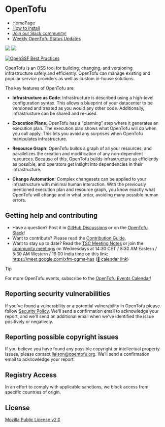 # OpenTofu

- [HomePage](https://opentofu.org/)
- [How to install](https://opentofu.org/docs/intro/install)
- [Join our Slack community!](https://opentofu.org/slack)
- [Weekly OpenTofu Status Updates](WEEKLY_UPDATES.md)

![](https://raw.githubusercontent.com/opentofu/brand-artifacts/main/full/transparent/SVG/on-dark.svg#gh-dark-mode-only)
![](https://raw.githubusercontent.com/opentofu/brand-artifacts/main/full/transparent/SVG/on-light.svg#gh-light-mode-only)

[![OpenSSF Best Practices](https://www.bestpractices.dev/projects/10508/badge)](https://www.bestpractices.dev/projects/10508)

OpenTofu is an OSS tool for building, changing, and versioning infrastructure safely and efficiently. OpenTofu can manage existing and popular service providers as well as custom in-house solutions.

The key features of OpenTofu are:

- **Infrastructure as Code**: Infrastructure is described using a high-level configuration syntax. This allows a blueprint of your datacenter to be versioned and treated as you would any other code. Additionally, infrastructure can be shared and re-used.

- **Execution Plans**: OpenTofu has a "planning" step where it generates an execution plan. The execution plan shows what OpenTofu will do when you call apply. This lets you avoid any surprises when OpenTofu manipulates infrastructure.

- **Resource Graph**: OpenTofu builds a graph of all your resources, and parallelizes the creation and modification of any non-dependent resources. Because of this, OpenTofu builds infrastructure as efficiently as possible, and operators get insight into dependencies in their infrastructure.

- **Change Automation**: Complex changesets can be applied to your infrastructure with minimal human interaction. With the previously mentioned execution plan and resource graph, you know exactly what OpenTofu will change and in what order, avoiding many possible human errors.

## Getting help and contributing

- Have a question? Post it in [GitHub Discussions](https://github.com/orgs/opentofu/discussions) or on the [OpenTofu Slack](https://opentofu.org/slack/)!
- Want to contribute? Please read the [Contribution Guide](CONTRIBUTING.md).
- Want to stay up to date? Read the [TSC Meeting Notes](TSC) or join the [community meetings](https://meet.google.com/xfm-cgms-has) on Wednesdays at 14:30 CET / 8:30 AM Eastern / 5:30 AM Western / 19:00 India time on this link: https://meet.google.com/xfm-cgms-has ([📅 calendar link](https://calendar.google.com/calendar/event?eid=NDg0aWl2Y3U1aHFva3N0bGhyMHBhNzdpZmsgY18zZjJkZDNjMWZlMGVmNGU5M2VmM2ZjNDU2Y2EyZGQyMTlhMmU4ZmQ4NWY2YjQwNzUwYWYxNmMzZGYzNzBiZjkzQGc))

> [!TIP]
> For more OpenTofu events, subscribe to the [OpenTofu Events Calendar](https://calendar.google.com/calendar/embed?src=c_3f2dd3c1fe0ef4e93ef3fc456ca2dd219a2e8fd85f6b40750af16c3df370bf93%40group.calendar.google.com)!

## Reporting security vulnerabilities
If you've found a vulnerability or a potential vulnerability in OpenTofu please follow [Security Policy](https://github.com/opentofu/opentofu/security/policy). We'll send a confirmation email to acknowledge your report, and we'll send an additional email when we've identified the issue positively or negatively.

## Reporting possible copyright issues

If you believe you have found any possible copyright or intellectual property issues, please contact liaison@opentofu.org. We'll send a confirmation email to acknowledge your report.

## Registry Access

In an effort to comply with applicable sanctions, we block access from specific countries of origin.

## License

[Mozilla Public License v2.0](https://github.com/opentofu/opentofu/blob/main/LICENSE)


